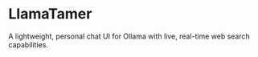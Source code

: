 # LlamaTamer
A lightweight, personal chat UI for Ollama with live, real-time web search capabilities.
